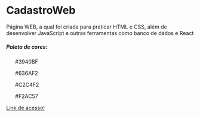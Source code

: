 ﻿# CadastroWeb
<p>Página WEB, a qual foi criada para praticar HTML e  CSS, além de desenvolver JavaScript e outras ferramentas como banco de dados e React</p>


##### Paleta de cores:

<ul>
<p color="#3940BF">#3940BF</p>
<p color="#636AF2">#636AF2</p>
<p color="#C2C4F2">#C2C4F2</p>
<p color="#F2AC57">#F2AC57</p>
</ul>

[Link de acesso!](https://giovannibandeira.github.io/CadastroWeb/)
